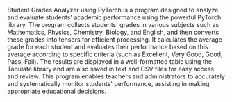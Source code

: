 Student Grades Analyzer using PyTorch is a program designed to analyze and evaluate students' academic performance using the powerful PyTorch library. The program collects students' grades in various subjects such as Mathematics, Physics, Chemistry, Biology, and English, and then converts these grades into tensors for efficient processing. It calculates the average grade for each student and evaluates their performance based on this average according to specific criteria (such as Excellent, Very Good, Good, Pass, Fail). The results are displayed in a well-formatted table using the Tabulate library and are also saved in text and CSV files for easy access and review. This program enables teachers and administrators to accurately and systematically monitor students' performance, assisting in making appropriate educational decisions.
